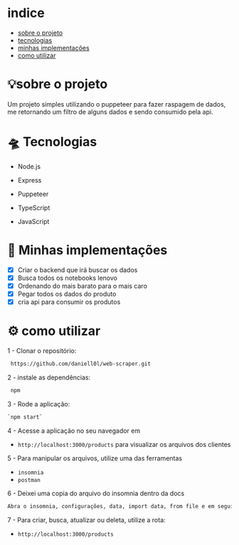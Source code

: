 # indice
- [sobre o projeto](#-sobre-o-projeto)
- [tecnologias](#-tecnologias)
- [minhas implementações](#-minhas-implementações)
- [como utilizar](#-como-utilizar)



# 💡sobre o projeto

Um projeto simples utilizando o puppeteer para fazer raspagem de dados, me retornando um filtro de alguns dados e sendo consumido pela api.

# 🛸 Tecnologias

* Node.js

* Express

* Puppeteer

* TypeScript

* JavaScript
# 🧪 Minhas implementações

- [x] Criar o backend que irá buscar os dados
- [x] Busca todos os notebooks lenovo
- [x] Ordenando do mais barato para o mais caro
- [x] Pegar todos os dados do produto 
- [x] cria api para consumir os produtos

# ⚙️ como utilizar

1 - Clonar o repositório:

```bash
 https://github.com/daniell0l/web-scraper.git
```

2 - instale as dependências:

```bash
 npm
 ```

3 - Rode a aplicação:

```bash
`npm start`
```

4 -  Acesse a aplicação no seu navegador em
* `http://localhost:3000/products` para visualizar os arquivos dos clientes


5 - Para manipular os arquivos, utilize uma das ferramentas 
* `insomnia`
* `postman`

6 - Deixei uma copia do arquivo do insomnia dentro da docs

```bash
Abra o insomnia, configurações, data, import data, from file e em seguida procure a pasta docs dentro do projeto e selecione o arquivo do insomnia
```

7 - Para criar, busca, atualizar ou deleta, utilize a rota:
* `http://localhost:3000/products`
